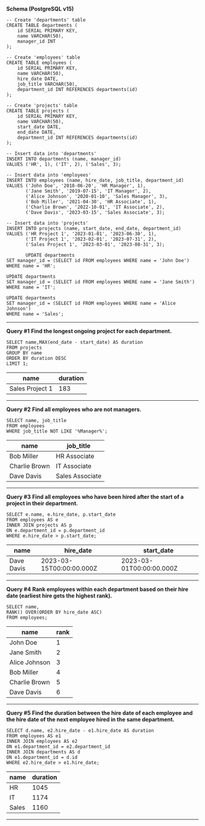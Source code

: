 **Schema (PostgreSQL v15)**

    -- Create 'departments' table
    CREATE TABLE departments (
        id SERIAL PRIMARY KEY,
        name VARCHAR(50),
        manager_id INT
    );
    
    -- Create 'employees' table
    CREATE TABLE employees (
        id SERIAL PRIMARY KEY,
        name VARCHAR(50),
        hire_date DATE,
        job_title VARCHAR(50),
        department_id INT REFERENCES departments(id)
    );
    
    -- Create 'projects' table
    CREATE TABLE projects (
        id SERIAL PRIMARY KEY,
        name VARCHAR(50),
        start_date DATE,
        end_date DATE,
        department_id INT REFERENCES departments(id)
    );
    
    -- Insert data into 'departments'
    INSERT INTO departments (name, manager_id)
    VALUES ('HR', 1), ('IT', 2), ('Sales', 3);
    
    -- Insert data into 'employees'
    INSERT INTO employees (name, hire_date, job_title, department_id)
    VALUES ('John Doe', '2018-06-20', 'HR Manager', 1),
           ('Jane Smith', '2019-07-15', 'IT Manager', 2),
           ('Alice Johnson', '2020-01-10', 'Sales Manager', 3),
           ('Bob Miller', '2021-04-30', 'HR Associate', 1),
           ('Charlie Brown', '2022-10-01', 'IT Associate', 2),
           ('Dave Davis', '2023-03-15', 'Sales Associate', 3);
    
    -- Insert data into 'projects'
    INSERT INTO projects (name, start_date, end_date, department_id)
    VALUES ('HR Project 1', '2023-01-01', '2023-06-30', 1),
           ('IT Project 1', '2023-02-01', '2023-07-31', 2),
           ('Sales Project 1', '2023-03-01', '2023-08-31', 3);
           
           UPDATE departments
    SET manager_id = (SELECT id FROM employees WHERE name = 'John Doe')
    WHERE name = 'HR';
    
    UPDATE departments
    SET manager_id = (SELECT id FROM employees WHERE name = 'Jane Smith')
    WHERE name = 'IT';
    
    UPDATE departments
    SET manager_id = (SELECT id FROM employees WHERE name = 'Alice Johnson')
    WHERE name = 'Sales';
---
**Query #1** **Find the longest ongoing project for each department.**

    SELECT name,MAX(end_date - start_date) AS duration
    FROM projects
    GROUP BY name
    ORDER BY duration DESC
    LIMIT 1;

| name            | duration |
| --------------- | -------- |
| Sales Project 1 | 183      |

---
**Query #2** **Find all employees who are not managers.**

    SELECT name, job_title
    FROM employees
    WHERE job_title NOT LIKE '%Manager%';

| name          | job_title       |
| ------------- | --------------- |
| Bob Miller    | HR Associate    |
| Charlie Brown | IT Associate    |
| Dave Davis    | Sales Associate |

---
**Query #3** **Find all employees who have been hired after the start of a project in their department.**

    SELECT e.name, e.hire_date, p.start_date
    FROM employees AS e
    INNER JOIN projects AS p
    ON e.department_id = p.department_id
    WHERE e.hire_date > p.start_date;

| name       | hire_date                | start_date               |
| ---------- | ------------------------ | ------------------------ |
| Dave Davis | 2023-03-15T00:00:00.000Z | 2023-03-01T00:00:00.000Z |

---
**Query #4** **Rank employees within each department based on their hire date (earliest hire gets the highest rank).**

    SELECT name,
    RANK() OVER(ORDER BY hire_date ASC)
    FROM employees;

| name          | rank |
| ------------- | ---- |
| John Doe      | 1    |
| Jane Smith    | 2    |
| Alice Johnson | 3    |
| Bob Miller    | 4    |
| Charlie Brown | 5    |
| Dave Davis    | 6    |

---
**Query #5** **Find the duration between the hire date of each employee and the hire date of the next employee hired in the same department.**

    SELECT d.name, e2.hire_date - e1.hire_date AS duration
    FROM employees AS e1
    INNER JOIN employees AS e2
    ON e1.department_id = e2.department_id
    INNER JOIN departments AS d
    ON e1.department_id = d.id 
    WHERE e2.hire_date > e1.hire_date;

| name  | duration |
| ----- | -------- |
| HR    | 1045     |
| IT    | 1174     |
| Sales | 1160     |

---

